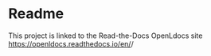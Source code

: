 # Readme

This project is linked to the Read-the-Docs OpenLdocs site
https://openldocs.readthedocs.io/en/<version number>/
